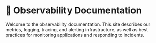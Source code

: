 # 📖 Observability Documentation

Welcome to the observability documentation. This site describes our metrics, logging, tracing, and alerting infrastructure, as well as best practices for monitoring applications and responding to incidents.
